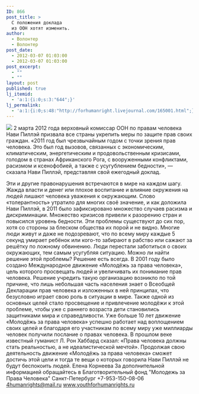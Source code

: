 ```yaml
---
ID: 866
post_title: >
  С положения доклада
  из ООН хотят изменить.
author:
  - Волонтер
  - Волонтер
post_date:
  - 2012-03-07 01:03:00
  - 2012-03-07 01:03:00
post_excerpt:
  - ""
  - ""
layout: post
published: true
lj_itemid:
  - 'a:1:{i:0;s:3:"644";}'
lj_permalink:
  - 'a:1:{i:0;s:48:"http://forhumanright.livejournal.com/165001.html";}'
---
```


<img src="http://cs5338.vk.com/u132145096/132409092/x_5b26039f.jpg" /> 2 марта 2012 года верховный комиссар ООН по правам человека Нави Пиллэй призвала все страны укрепить меры по защите прав своих граждан.
 «2011 год был чрезвычайным годом с точки зрения прав человека. Это был год вызовов, связанных с экономическим, климатическим, энергетическим и продовольственным кризисами, голодом в странах Африканского Рога, с вооруженными конфликтами, расизмом и ксенофобией, а также с усугублением бедности», — сказала Нави Пиллэй, представляя свой ежегодный доклад.

Эти и другие правонарушения встречаются в мире на каждом шагу. Жажда власти и денег или плохое воспитание и влияние окружения на людей лишают человека уважения к окружающим. Слово «толерантность» утратило для многих своё значение, и как доложила Нави Пиллэй, в 2011 было зафиксировано множество случаев расизма и дискриминации. Множество кризисов привели к разорению стран и повысился уровень бедности. Эти проблемы существуют до сих пор, хотя со стороны за блеском общества их порой и не видно. Многие люди живут и даже не подозревают, что по всему миру каждые 5 секунд умирает ребёнок или кого-то забирают в рабство или сажают за решётку по ложному обвинению. Люди перестали заботиться о своих окружающих, тем самым усугубляя ситуацию. Можно ли найти решение этой проблемы? 
Решение есть всегда. В 2001 году было создано Международное движение «Молодёжь за права человека», цель которого просвещать людей и увеличивать их понимание прав человека. Решение учредить такую организацию возникло по той причине, что лишь небольшая часть населения знает о Всеобщей Декларации прав человека и изложенных в ней принципах, что безусловно играет свою роль в ситуации в мире. Также одной из основных целей стало просвещение и привлечение молодёжи к этой проблеме, чтобы уже с раннего возраста дети становились защитниками мира и справедливости. Уже больше 10 лет движение «Молодёжь за права человека» успешно работает над воплощением своих целей и благодаря его участникам по всему миру уже миллиарды человек получили послание о правах человека. 
В прошлом веке известный гуманист Л. Рон Хаббард сказал: «Права человека должны стать реальностью, а не идеалистической мечтой». Продолжая свою деятельность движение «Молодёжь за права человека» сможет достичь этой цели и тогда те вещи о которых говорила Нави Пиллэй не будут беспокоить людей.
Елена Корнеева
За дополнительной информацией обращайтесь в
Благотворительный фонд
"Молодежь за Права Человека" Санкт-Петербург 
+7-953-150-08-06 
4humanrights@mail.ru
www.youthforhumanrights.ru